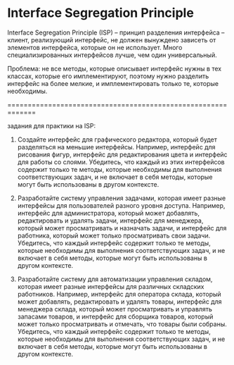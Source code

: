 # Interface Segregation Principle

Interface Segregation Principle (ISP) – принцип разделения интерфейса – клиент, реализующий интерфейс, не должен вынуждено зависеть от элементов интерфейса, которые он не использует.
Много специализированных интерфейсов лучше, чем один универсальный. 

Проблема: не все методы, которые описывает интерфейс нужны в тех классах, которые его имплементируют, поэтому нужно разделить интерфейс на более мелкие, и имплементировать только те, которые необходимы. 

=============================================================

задания для практики на ISP:

1. Создайте интерфейс для графического редактора, который будет разделяться на меньшие интерфейсы. Например, интерфейс для рисования фигур, интерфейс для редактирования цвета и интерфейс для работы со слоями. Убедитесь, что каждый из этих интерфейсов содержит только те методы, которые необходимы для выполнения соответствующих задач, и не включает в себя методы, которые могут быть использованы в другом контексте.

2. Разработайте систему управления задачами, которая имеет разные интерфейсы для пользователей разного уровня доступа. Например, интерфейс для администратора, который может добавлять, редактировать и удалять задачи, интерфейс для менеджера, который может просматривать и назначать задачи, и интерфейс для работника, который может только просматривать свои задачи. Убедитесь, что каждый интерфейс содержит только те методы, которые необходимы для выполнения соответствующих задач, и не включает в себя методы, которые могут быть использованы в другом контексте.

3. Разработайте систему для автоматизации управления складом, которая имеет разные интерфейсы для различных складских работников. Например, интерфейс для оператора склада, который может добавлять, редактировать и удалять товары, интерфейс для менеджера склада, который может просматривать и управлять запасами товаров, и интерфейс для сборщика товаров, который может только просматривать и отмечать, что товары были собраны. Убедитесь, что каждый интерфейс содержит только те методы, которые необходимы для выполнения соответствующих задач, и не включает в себя методы, которые могут быть использованы в другом контексте.
